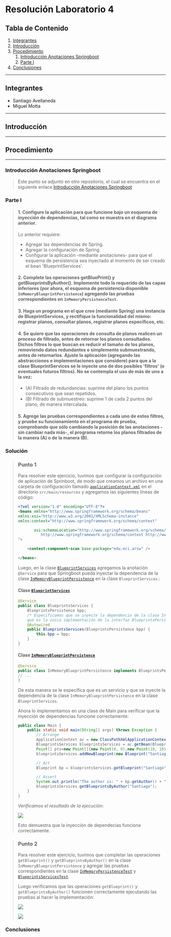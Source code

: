 # Resolución Laboratorio 4

## Tabla de Contenido
1. [Integrantes](#integrantes)
2. [Introducción](#introducción)
3. [Procedimiento](#procedimiento)
    1. [Introducción Anotaciones Springboot](#Introducción-Anotaciones-Springboot) 
   2. [Parte I](#Parte-i)
4. [Conclusiones](#conclusiones)

---

## Integrantes
- Santiago Avellaneda
- Miguel Motta

---

## Introducción


---

## Procedimiento

---
### Introducción Anotaciones Springboot
> Este punto se adjuntó en otro repositorio, el cual se encuentra en el siguiente enlace [Introducción Anotaciones Springboot](https://github.com/MIGUEL-MOTTA-U/ARSW-4-Annotations)

### Parte I
> #### 1. Configure la aplicación para que funcione bajo un esquema de inyección de dependencias, tal como se muestra en el diagrama anterior.
>
> Lo anterior requiere:
>
> * Agregar las dependencias de Spring.
> * Agregar la configuración de Spring.
> * Configurar la aplicación -mediante anotaciones- para que el esquema de persistencia sea inyectado al momento de ser creado el bean 'BlueprintServices'.
> #### 2. Complete las operaciones getBluePrint() y getBlueprintsByAuthor(). Implemente todo lo requerido de las capas inferiores (por ahora, el esquema de persistencia disponible `InMemoryBlueprintPersistence`) agregando las pruebas correspondientes en `InMemoryPersistenceTest`.
> 
> #### 3. Haga un programa en el que cree (mediante Spring) una instancia de BlueprintServices, y rectifique la funcionalidad del mismo: registrar planos, consultar planos, registrar planos específicos, etc.
>
> #### 4. Se quiere que las operaciones de consulta de planos realicen un proceso de filtrado, antes de retornar los planos consultados. Dichos filtros lo que buscan es reducir el tamaño de los planos, removiendo datos redundantes o simplemente submuestrando, antes de retornarlos. Ajuste la aplicación (agregando las abstracciones e implementaciones que considere) para que a la clase BlueprintServices se le inyecte uno de dos posibles 'filtros' (o eventuales futuros filtros). No se contempla el uso de más de uno a la vez:
>
> * (A) Filtrado de redundancias: suprime del plano los puntos consecutivos que sean repetidos.
> * (B) Filtrado de submuestreo: suprime 1 de cada 2 puntos del plano, de manera intercalada.
> #### 5. Agrege las pruebas correspondientes a cada uno de estos filtros, y pruebe su funcionamiento en el programa de prueba, comprobando que sólo cambiando la posición de las anotaciones -sin cambiar nada más-, el programa retorne los planos filtrados de la manera (A) o de la manera (B).
> 
### Solución
> ### Punto 1
> Para resolver este ejercicio, tuvimos que configurar la configuración de aplicación de Sprinboot,
> de modo que creamos un archivo en una carpeta de configuración llamado [`applicationContext.xml`](src/main/resources/applicationContext.xml) en el directorio `src/main/resources` y agregamos las siguientes líneas de código:
> ```xml
> <?xml version="1.0" encoding="UTF-8"?>
> <beans xmlns="http://www.springframework.org/schema/beans"
> xmlns:xsi="http://www.w3.org/2001/XMLSchema-instance"
> xmlns:context="http://www.springframework.org/schema/context"
>
>        xsi:schemaLocation="http://www.springframework.org/schema/beans http://www.springframework.org/schema/beans/spring-beans-4.2.xsd
>           http://www.springframework.org/schema/context http://www.springframework.org/schema/context/spring-context-4.2.xsd
> ">
>
>     <context:component-scan base-package="edu.eci.arsw" />
>
> </beans>
> ```
> Luego, en la clase [`BlueprintServices`](src/main/java/edu/eci/arsw/blueprints/services/BlueprintsServices.java) agregamos la anotación `@Service` para que Springboot pueda inyectar la dependencia de la clase 
> [`InMemoryBlueprintPersistence`](src/main/java/edu/eci/arsw/blueprints/persistence/impl/InMemoryBlueprintPersistence.java) en la clase `BlueprintServices`.:
> 
> 
> #### Clase [`BlueprintServices`](src/main/java/edu/eci/arsw/blueprints/services/BlueprintsServices.java)
> 
> ```java
> @Service
> public class BlueprintsServices {
>     BlueprintsPersistence bpp;
>     /* Especificamos que se inyecte la dependencia de la clase InMemoryBlueprintPersistence dado 
>     que es la única implementación de la interfaz BlueprintsPersistence */
>     @Autowired
>     public BlueprintsServices(BlueprintsPersistence bpp) {
>         this.bpp = bpp;
>     }
> }
> ```
> 
> #### Clase [`InMemoryBlueprintPersistence`](src/main/java/edu/eci/arsw/blueprints/persistence/impl/InMemoryBlueprintPersistence.java)
> ```java
> @Service
> public class InMemoryBlueprintPersistence implements BlueprintsPersistence {
> // ...
> }
> ```
> 
> De esta manera se le especifica que es un servicio y que se inyecte la dependencia de la clase `InMemoryBlueprintPersistence` en la clase `BlueprintServices`.
> 
> Ahora lo implementamos en una clase de Main para verificar que la inyección de dependencias funcione correctamente:
> ```java
> public class Main {
>     public static void main(String[] args) throws Exception {
>         // Arrange
>         ApplicationContext ac = new ClassPathXmlApplicationContext("applicationContext.xml");
>         BlueprintsServices blueprintsServices = ac.getBean(BlueprintsServices.class);
>         Point[] pts=new Point[]{new Point(0, 0),new Point(10, 10)};
>         blueprintsServices.addNewBlueprint(new Blueprint("Santiago", "Monaliza", pts));
> 
>         // Act
>         Blueprint bp = blueprintsServices.getBlueprint("Santiago", "Monaliza");
> 
>         // Assert
>         System.out.println("The author is: " + bp.getAuthor() + " and the name is: " + bp.getName());
>         blueprintsServices.getBlueprintsByAuthor("Santiago");
>     }
> }
> ```
> 
> *Verificamos el resultado de la ejecución:*
> 
> ![](img/picture1.png)
>
> Esto demuestra que la inyección de dependecias funciona correctamente.
> 

> ### Punto 2
> Para resolver este ejercicio, tuvimos que completar las operaciones `getBlueprint()` y `getBlueprintsByAuthor()` en la clase `InMemoryBlueprintPersistence` 
> y agregar las pruebas correspondientes en la clase [`InMemoryPersistenceTest`](src/test/java/edu/eci/arsw/blueprints/test/persistence/impl/InMemoryPersistenceTest.java)
> y [`BlueprintsServicesTest`](src/test/java/edu/eci/arsw/blueprints/test/services/BluePrintsServiceTest.java).
> 
> Luego verificamos que las operaciones `getBlueprint()` y `getBlueprintsByAuthor()` funcionen correctamente ejecutando las pruebas al hacer la implementación:
> 
> ![](img/picture2.png)
> 
> ![](img/picture3.png)



### Conclusiones
